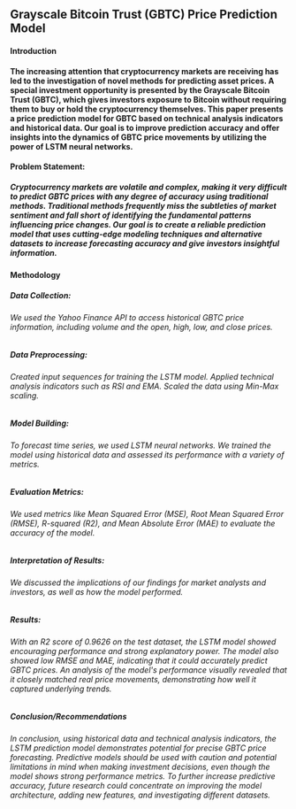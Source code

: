## Grayscale Bitcoin Trust (GBTC) Price Prediction Model
#### Introduction
#### The increasing attention that cryptocurrency markets are receiving has led to the investigation of novel methods for predicting asset prices. A special investment opportunity is presented by the Grayscale Bitcoin Trust (GBTC), which gives investors exposure to Bitcoin without requiring them to buy or hold the cryptocurrency themselves. This paper presents a price prediction model for GBTC based on technical analysis indicators and historical data. Our goal is to improve prediction accuracy and offer insights into the dynamics of GBTC price movements by utilizing the power of LSTM neural networks.

#### Problem Statement:
##### Cryptocurrency markets are volatile and complex, making it very difficult to predict GBTC prices with any degree of accuracy using traditional methods. Traditional methods frequently miss the subtleties of market sentiment and fall short of identifying the fundamental patterns influencing price changes. Our goal is to create a reliable prediction model that uses cutting-edge modeling techniques and alternative datasets to increase forecasting accuracy and give investors insightful information.

#### Methodology
##### Data Collection:
###### We used the Yahoo Finance API to access historical GBTC price information, including volume and the open, high, low, and close prices.

##### Data Preprocessing:
###### Created input sequences for training the LSTM model. Applied technical analysis indicators such as RSI and EMA. Scaled the data using Min-Max scaling.

##### Model Building:
###### To forecast time series, we used LSTM neural networks. We trained the model using historical data and assessed its performance with a variety of metrics.

##### Evaluation Metrics:
###### We used metrics like Mean Squared Error (MSE), Root Mean Squared Error (RMSE), R-squared (R2), and Mean Absolute Error (MAE) to evaluate the accuracy of the model.

##### Interpretation of Results:
###### We discussed the implications of our findings for market analysts and investors, as well as how the model performed.

##### Results:
###### With an R2 score of 0.9626 on the test dataset, the LSTM model showed encouraging performance and strong explanatory power. The model also showed low RMSE and MAE, indicating that it could accurately predict GBTC prices. An analysis of the model's performance visually revealed that it closely matched real price movements, demonstrating how well it captured underlying trends.

##### Conclusion/Recommendations
###### In conclusion, using historical data and technical analysis indicators, the LSTM prediction model demonstrates potential for precise GBTC price forecasting. Predictive models should be used with caution and potential limitations in mind when making investment decisions, even though the model shows strong performance metrics. To further increase predictive accuracy, future research could concentrate on improving the model architecture, adding new features, and investigating different datasets.
